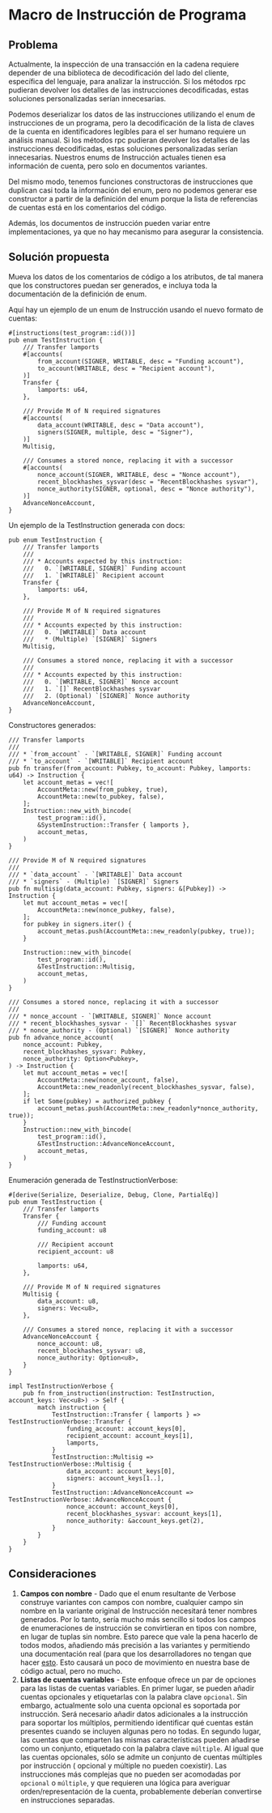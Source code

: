 # Macro de Instrucción de Programa

## Problema

Actualmente, la inspección de una transacción en la cadena requiere depender de una biblioteca de decodificación del lado del cliente, específica del lenguaje, para analizar la instrucción. Si los métodos rpc pudieran devolver los detalles de las instrucciones decodificadas, estas soluciones personalizadas serían innecesarias.

Podemos deserializar los datos de las instrucciones utilizando el enum de instrucciones de un programa, pero la decodificación de la lista de claves de la cuenta en identificadores legibles para el ser humano requiere un análisis manual. Si los métodos rpc pudieran devolver los detalles de las instrucciones decodificadas, estas soluciones personalizadas serían innecesarias. Nuestros enums de Instrucción actuales tienen esa información de cuenta, pero solo en documentos variantes.

Del mismo modo, tenemos funciones constructoras de instrucciones que duplican casi toda la información del enum, pero no podemos generar ese constructor a partir de la definición del enum porque la lista de referencias de cuentas está en los comentarios del código.

Además, los documentos de instrucción pueden variar entre implementaciones, ya que no hay mecanismo para asegurar la consistencia.

## Solución propuesta

Mueva los datos de los comentarios de código a los atributos, de tal manera que los constructores puedan ser generados, e incluya toda la documentación de la definición de enum.

Aquí hay un ejemplo de un enum de Instrucción usando el nuevo formato de cuentas:

```rust,ignore
#[instructions(test_program::id())]
pub enum TestInstruction {
    /// Transfer lamports
    #[accounts(
        from_account(SIGNER, WRITABLE, desc = "Funding account"),
        to_account(WRITABLE, desc = "Recipient account"),
    )]
    Transfer {
        lamports: u64,
    },

    /// Provide M of N required signatures
    #[accounts(
        data_account(WRITABLE, desc = "Data account"),
        signers(SIGNER, multiple, desc = "Signer"),
    )]
    Multisig,

    /// Consumes a stored nonce, replacing it with a successor
    #[accounts(
        nonce_account(SIGNER, WRITABLE, desc = "Nonce account"),
        recent_blockhashes_sysvar(desc = "RecentBlockhashes sysvar"),
        nonce_authority(SIGNER, optional, desc = "Nonce authority"),
    )]
    AdvanceNonceAccount,
}
```

Un ejemplo de la TestInstruction generada con docs:

```rust,ignore
pub enum TestInstruction {
    /// Transfer lamports
    ///
    /// * Accounts expected by this instruction:
    ///   0. `[WRITABLE, SIGNER]` Funding account
    ///   1. `[WRITABLE]` Recipient account
    Transfer {
        lamports: u64,
    },

    /// Provide M of N required signatures
    ///
    /// * Accounts expected by this instruction:
    ///   0. `[WRITABLE]` Data account
    ///   * (Multiple) `[SIGNER]` Signers
    Multisig,

    /// Consumes a stored nonce, replacing it with a successor
    ///
    /// * Accounts expected by this instruction:
    ///   0. `[WRITABLE, SIGNER]` Nonce account
    ///   1. `[]` RecentBlockhashes sysvar
    ///   2. (Optional) `[SIGNER]` Nonce authority
    AdvanceNonceAccount,
}
```

Constructores generados:

```rust,ignore
/// Transfer lamports
///
/// * `from_account` - `[WRITABLE, SIGNER]` Funding account
/// * `to_account` - `[WRITABLE]` Recipient account
pub fn transfer(from_account: Pubkey, to_account: Pubkey, lamports: u64) -> Instruction {
    let account_metas = vec![
        AccountMeta::new(from_pubkey, true),
        AccountMeta::new(to_pubkey, false),
    ];
    Instruction::new_with_bincode(
        test_program::id(),
        &SystemInstruction::Transfer { lamports },
        account_metas,
    )
}

/// Provide M of N required signatures
///
/// * `data_account` - `[WRITABLE]` Data account
/// * `signers` - (Multiple) `[SIGNER]` Signers
pub fn multisig(data_account: Pubkey, signers: &[Pubkey]) -> Instruction {
    let mut account_metas = vec![
        AccountMeta::new(nonce_pubkey, false),
    ];
    for pubkey in signers.iter() {
        account_metas.push(AccountMeta::new_readonly(pubkey, true));
    }

    Instruction::new_with_bincode(
        test_program::id(),
        &TestInstruction::Multisig,
        account_metas,
    )
}

/// Consumes a stored nonce, replacing it with a successor
///
/// * nonce_account - `[WRITABLE, SIGNER]` Nonce account
/// * recent_blockhashes_sysvar - `[]` RecentBlockhashes sysvar
/// * nonce_authority - (Optional) `[SIGNER]` Nonce authority
pub fn advance_nonce_account(
    nonce_account: Pubkey,
    recent_blockhashes_sysvar: Pubkey,
    nonce_authority: Option<Pubkey>,
) -> Instruction {
    let mut account_metas = vec![
        AccountMeta::new(nonce_account, false),
        AccountMeta::new_readonly(recent_blockhashes_sysvar, false),
    ];
    if let Some(pubkey) = authorized_pubkey {
        account_metas.push(AccountMeta::new_readonly*nonce_authority, true));
    }
    Instruction::new_with_bincode(
        test_program::id(),
        &TestInstruction::AdvanceNonceAccount,
        account_metas,
    )
}

```

Enumeración generada de TestInstructionVerbose:

```rust,ignore
#[derive(Serialize, Deserialize, Debug, Clone, PartialEq)]
pub enum TestInstruction {
    /// Transfer lamports
    Transfer {
        /// Funding account
        funding_account: u8

        /// Recipient account
        recipient_account: u8

        lamports: u64,
    },

    /// Provide M of N required signatures
    Multisig {
        data_account: u8,
        signers: Vec<u8>,
    },

    /// Consumes a stored nonce, replacing it with a successor
    AdvanceNonceAccount {
        nonce_account: u8,
        recent_blockhashes_sysvar: u8,
        nonce_authority: Option<u8>,
    }
}

impl TestInstructionVerbose {
    pub fn from_instruction(instruction: TestInstruction, account_keys: Vec<u8>) -> Self {
        match instruction {
            TestInstruction::Transfer { lamports } => TestInstructionVerbose::Transfer {
                funding_account: account_keys[0],
                recipient_account: account_keys[1],
                lamports,
            }
            TestInstruction::Multisig => TestInstructionVerbose::Multisig {
                data_account: account_keys[0],
                signers: account_keys[1..],
            }
            TestInstruction::AdvanceNonceAccount => TestInstructionVerbose::AdvanceNonceAccount {
                nonce_account: account_keys[0],
                recent_blockhashes_sysvar: account_keys[1],
                nonce_authority: &account_keys.get(2),
            }
        }
    }
}

```

## Consideraciones

1. **Campos con nombre** - Dado que el enum resultante de Verbose construye variantes con campos con nombre, cualquier campo sin nombre en la variante original de Instrucción necesitará tener nombres generados. Por lo tanto, sería mucho más sencillo si todos los campos de enumeraciones de instrucción se convirtieran en tipos con nombre, en lugar de tuplas sin nombre. Esto parece que vale la pena hacerlo de todos modos, añadiendo más precisión a las variantes y permitiendo una documentación real (para que los desarrolladores no tengan que hacer [esto](https://github.com/solana-labs/solana/blob/3aab13a1679ba2b7846d9ba39b04a52f2017d3e0/sdk/src/system_instruction.rs#L140). Esto causará un poco de movimiento en nuestra base de código actual, pero no mucho.
2. **Listas de cuentas variables** - Este enfoque ofrece un par de opciones para las listas de cuentas variables. En primer lugar, se pueden añadir cuentas opcionales y etiquetarlas con la palabra clave `opcional`. Sin embargo, actualmente solo una cuenta opcional es soportada por instrucción. Será necesario añadir datos adicionales a la instrucción para soportar los múltiplos, permitiendo identificar qué cuentas están presentes cuando se incluyen algunas pero no todas. En segundo lugar, las cuentas que comparten las mismas características pueden añadirse como un conjunto, etiquetado con la palabra clave `múltiple`. Al igual que las cuentas opcionales, sólo se admite un conjunto de cuentas múltiples por instrucción ( opcional y múltiple no pueden coexistir). Las instrucciones más complejas que no pueden ser acomodadas por `opcional` o `múltiple`, y que requieren una lógica para averiguar orden/representación de la cuenta, probablemente deberían convertirse en instrucciones separadas.
